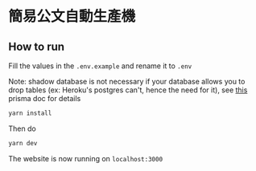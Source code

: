 # 簡易公文自動生產機
## How to run

Fill the values in the `.env.example` and rename it to `.env`

Note: shadow database is not necessary if your database allows you to drop tables (ex: Heroku's postgres can't, hence the need for it), see [this](https://www.prisma.io/docs/concepts/components/prisma-migrate/shadow-database#cloud-hosted-shadow-databases-must-be-created-manually) prisma doc for details

```bash
yarn install
```

Then do

```bash
yarn dev
```

The website is now running on `localhost:3000`
